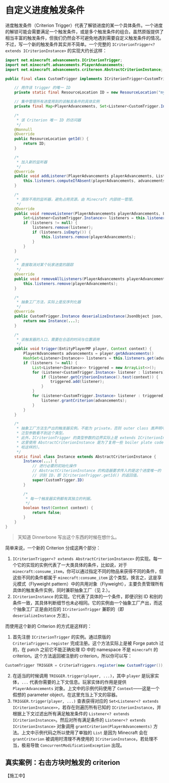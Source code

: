 # 自定义进度触发条件

进度触发条件（Criterion Trigger）代表了解锁进度的某一个具体条件。一个进度的解锁可能会需要满足一个触发条件，或是多个触发条件的组合。虽然原版提供了相当丰富的触发条件，但我们仍然会不可避免地遇到需要自定义触发条件的情况。不过，写一个新的触发条件其实并不简单。一个完整的 `ICriterionTrigger<? extends ICriterionInstance>` 的实现大约长这样：

```java
import net.minecraft.advancements.ICriterionTrigger;
import net.minecraft.advancements.PlayerAdvancements;
import net.minecraft.advancements.critereon.AbstractCriterionInstance;

public final class CustomTrigger implements ICriterionTrigger<CustomTrigger.Instance> {

    // 用作该 trigger 的唯一 ID
    private static final ResourceLocation ID = new ResourceLocation("my_mod", "custom");

    // 集中管理所有进度用到的该触发条件的具体实例
    private final Map<PlayerAdvancements, Set<Listener<CustomTrigger.Instance>>> listeners = new HashMap<>();

    /*
     * 该 Criterion 唯一 ID 的访问器
     */
    @Nonnull
    @Override
    public ResourceLocation getId() {
        return ID;
    }

    /*
     * 加入新的监听器
     */
    @Override
    public void addListener(PlayerAdvancements playerAdvancements, Listener<CustomTrigger.Instance> listener) {
        this.listeners.computeIfAbsent(playerAdvancements, advancements -> new HashSet<>()).add(listener);
    }

    /*
     * 清除不用的监听器，避免占用资源。由 Minecraft 内部统一管理。
     */
    @Override
    public void removeListener(PlayerAdvancements playerAdvancements, Listener<CustomTrigger.Instance> listener) {
        Set<Listener<CustomTrigger.Instance>> listeners = this.listeners.get(playerAdvancements);
        if (listeners != null) {
            listeners.remove(listener);
            if (listeners.isEmpty()) {
                this.listeners.remove(playerAdvancements);
            }
        }
    }

    /*
     * 直接取消对某个玩家进度的跟踪
     */
    @Override
    public void removeAllListeners(PlayerAdvancements playerAdvancements) {
        this.listeners.remove(playerAdvancements);
    }

    /*
     * 抽象工厂方法，实际上是反序列化器
     */
    @Override
    public CustomTrigger.Instance deserializeInstance(JsonObject json, JsonDeserializationContext context) {
        return new Instance(...);
    }

    /*
     * 该触发器的入口，需要在合适的时间与位置调用
     */
    public void trigger(EntityPlayerMP player, Context context) {
        PlayerAdvancements advancements = player.getAdvancements()
        HashSet<Listener<Instance>> listeners = this.listeners.get(advancements);
        if (listeners != null) {
            List<Listener<Instance>> triggered = new ArrayList<>();
            for (Listener<CustomTrigger.Instance> listener : listeners) {
                if (listener.getCriterionInstance().test(context)) {
                    triggered.add(listener);
                }
            }
            for (Listener<CustomTrigger.Instance> listener : triggered) {
                listener.grantCriterion(advancements);
            }
        }
    }

    /*
     * 抽象工厂方法生产出的触发器实例。不能为 private，否则 outer class 类声明中接口的
     * 泛型参数看不到这个类型。
     * 此外，ICriterionTrigger 的类型参数的边界实际上是 extends ICriterionInstance，
     * 这里使用 AbstractCriterionInstance 是为了复用一些 boiler plate code（toString
     * 啦这样的）。
     */
    static final class Instance extends AbstractCriterionInstance {
        Instance(...) {
            // 进行必要的初始化操作
            // AbstractCriterionInstance 的构造器要求传入的是这个进度唯一的
            // 识别 ID，即 ICriterionTrigger.getId() 的返回值。
            super(CustomTrigger.ID)
        }

        /*
         * 每一个触发器实例都有其独立的判据。
         */
        boolean test(Context context) {
            return false;
        }
    }
}
```

> 天知道 Dinnerbone 写出这个东西的时候在想什么。

简单来说，一个新的 Criterion 分成这两个部分：

  1. `ICriterionTrigger<? extends AbstractCriterionInstance>` 的实现。每一个它的实现的实例代表了一大类具体的条件，比如说，对于 `minecraft:consume_item`，你可以通过指定不同的物品来获得不同的条件，但这些不同的条件都属于 `minecraft:consume_item` 这个类型。换言之，这是享元模式（Flyweight pattern）中的共用对象（Flyweight），主要负责管理所有具体的触发条件实例，同时兼职抽象工厂（见 2.）。
  2. `ICriterionInstance` 的实现。它代表了具体的一个条件，即便识别 ID 和别的条件一致，其具体判断细节也未必相同。它的实例由一个抽象工厂产出，而这个抽象工厂正是由对应的 `ICriterionTrigger` 兼职的（即 `deserializeInstance` 方法）。

而使用这个新的 Criterion 的方式是这样的：

  1. 首先注册 `ICriterionTrigger` 的实例。通过原版的 `CriteriaTriggers.register` 完成注册。这个方法实际上是被 Forge patch 过的，在 patch 之前它不能正确处理 ID 中的 namespace 不是 `minecraft` 的 criterion。这个方法返回被注册的 criterion，所以你可以写：
  ```java
  CustomTrigger TRIGGER = CriteriaTriggers.register(new CustomTrigger());
  ```
  2. 在适当的时候调用 `TRIGGER.trigger(player, ...)`，其中 `player` 是玩家实体，`...` 代表你需要的上下文信息。玩家实体的作用是提供 `PlayerAdvancements` 对象。上文中的示例代码使用了 `Context`——这是一个假想的 parameter object，在这里充当上下文的容器。
  3. `TRIGGER.trigger(player, ...)` 查表获得对应的 `Set<Listener<? extends ICriterionInstance>>`，若存在则遍历所有已知的 `ICriterionInstance`，并根据上下文过滤出所有满足触发条件的 `Listener<? extends ICriterionInstance>`。然后对所有满足条件的 `Listener<? extends ICriterionInstance>` 对象调用 `grantCriterion(PlayerAdvancements)` 方法。上文中示例代码之所以使用了单独的 `List` 是因为 Minecraft 会在 `grantCriterion` 被调用时清理不再使用的 `ICriterionInstance`，若处理不当，极易导致 `ConcurrentModificationException` 出现。<!-- TODO：照这么说那个 HashMap 可以改用 IdentityHashMap，直接使用 == 比较，绕开 Object.equals？-->

## 真实案例：右击方块时触发的 criterion

【施工中】
